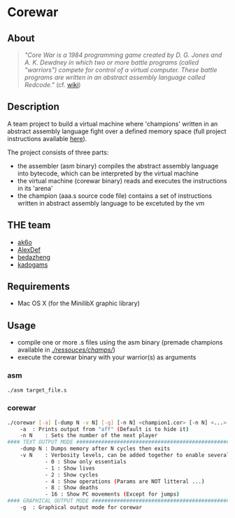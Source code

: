 # Corewar

## About
> _"Core War is a 1984 programming game created by D. G. Jones and A. K. Dewdney in which two or more battle programs (called "warriors") compete for control of a virtual computer. These battle programs are written in an abstract assembly language called Redcode."_ (cf. [wiki](https://en.wikipedia.org/wiki/Core_War))

## Description

A team project to build a virtual machine where 'champions' written in an abstract assembly language fight over a defined memory space (full project instructions available [here](https://github.com/kadogams/42_projects/tree/master/corewar/resources/pdfs)).

The project consists of three parts:
- the assembler (asm binary) compiles the abstract assembly language into bytecode, which can be interpreted by the virtual machine
- the virtual machine (corewar binary) reads and executes the instructions in its 'arena'
- the champion (aaa.s source code file) contains a set of instructions written in abstract assembly language to be excetuted by the vm

## THE team
- [ak6o](https://bitbucket.org/%7B344991d2-71c3-4cd6-bf1f-30622ef14e1e%7D/)
- [AlexDef](https://bitbucket.org/%7B5662d1ce-264b-4d2b-a354-1b6599d12034%7D/)
- [bedazheng](https://github.com/bedazheng)
- [kadogams](https://github.com/kadogams)

## Requirements

- Mac OS X (for the MinilibX graphic library)

## Usage

- compile one or more .s files using the asm binary (premade champions available in [_./ressouces/champs/_](https://github.com/kadogams/42_projects/tree/master/corewar/resources/champs))
- execute the corewar binary with your warrior(s) as arguments

### asm

```bash
./asm target_file.s
```

### corewar

```bash
./corewar [-a] [-dump N -v N] [-g] [-n N] <champion1.cor> [-n N] <...>
	-a	: Prints output from "aff" (Default is to hide it)
	-n N	: Sets the number of the next player
#### TEXT OUTPUT MODE ##########################################################
	-dump N	: Dumps memory after N cycles then exits
	-v N	: Verbosity levels, can be added together to enable several
			- 0 : Show only essentials
			- 1 : Show lives
			- 2 : Show cycles
			- 4 : Show operations (Params are NOT litteral ...)
			- 8 : Show deaths
			- 16 : Show PC movements (Except for jumps)
#### GRAPHICAL OUTPUT MODE #####################################################
	-g	: Graphical output mode for corewar
```
